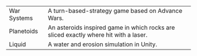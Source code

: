 <table>
	<tr>
		<td>War Systems</td>
		<td>A turn-based-strategy game based on Advance Wars.</td>
	</tr>
	<tr>
		<td>Planetoids</td>
		<td>An asteroids inspired game in which rocks are sliced exactly where hit with a laser.</td>
	</tr>
	<tr>
		<td>Liquid</td>
		<td>A water and erosion simulation in Unity.</td>
	</tr>
</table>

